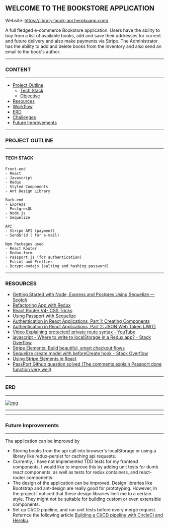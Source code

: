 
## WELCOME TO THE BOOKSTORE APPLICATION

Website: https://library-book-api.herokuapp.com/

A full fledged e-commerce Bookstore application. Users have the ability to buy from a list of available books, add and save their addresses for current and future delivery and also make payments via Stripe. The Administrator has the ability to add and delete books from the inventory and also send an email to the book's author.

* * *

### CONTENT

* * *

- [Project Outline](https://github.com/liam345/BookstoreApplication#Project_Outline)
    - [Tech Stack](https://github.com/liam345/BookstoreApplication#Tech_Stack)
    - [Objective](https://github.com/liam345/BookstoreApplication#Objective)
- [Resources](https://github.com/liam345/BookstoreApplication#Resources)
- [Workflow](https://github.com/liam345/BookstoreApplication#Workflow)
- [ERD](https://github.com/liam345/BookstoreApplication#ERD)
- [Challenges](https://github.com/liam345/BookstoreApplication#Challenges)
- [Future Improvements](https://github.com/liam345/BookstoreApplication#Improvements)

***
### [](https://github.com/liam345/BookstoreApplication#Project-Outline)PROJECT OUTLINE
___
#### [](https://github.com/liam345/BookstoreApplication#Tech_Stack)TECH STACK

#### 

```
Front-end
- React
- Javascript
- Redux
- Styled Components
- Ant Design Library

Back-end
- Express
- PostgresQL
- Node.js
- Sequelize

API 
- Stripe API (payment)
- SendGrid ( for e-mail)

Npm Packages used
- React Router
- Redux-form
- Passport.js (for authentication)
- EsLint and Prettier
- Bcrypt-nodejs (salting and hashing password)

```

***
### [](https://github.com/liam345/BookstoreApplication#Resources)RESOURCES
- [Getting Started with Node, Express and Postgres Using Sequelize ― Scotch](https://scotch.io/tutorials/getting-started-with-node-express-and-postgres-using-sequelize)
- [Refactoring App with Redux](https://tighten.co/blog/react-101-using-redux)
- [React Router V4- CSS Tricks](https://css-tricks.com/react-router-4/)
- [Using Passport with Sequelize](https://code.tutsplus.com/tutorials/using-passport-with-sequelize-and-mysql--cms-27537)
- [Authentication in React Applications, Part 1: Creating Components](https://vladimirponomarev.com/blog/authentication-in-react-apps-creating-components)
- [Authentication in React Applications, Part 2: JSON Web Token (JWT)](https://vladimirponomarev.com/blog/authentication-in-react-apps-jwt)
- [Video Explaining protected/ private route syntax - YouTube](https://www.youtube.com/watch?v=ojYbcon588A)
- [javascript - Where to write to localStorage in a Redux app? - Stack Overflow](https://stackoverflow.com/questions/35305661/where-to-write-to-localstorage-in-a-redux-app)
- [Stripe Elements: Build beautiful, smart checkout flows](https://stripe.github.io/elements-examples/)
- [Sequelize create model with beforeCreate hook - Stack Overflow](https://stackoverflow.com/questions/31427566/sequelize-create-model-with-beforecreate-hook)
- [Using Stripe Elements in React](https://stripe.com/docs/recipes/elements-react)
- [PassPort Github question solved (The comments explain Passport done function very well)](https://github.com/jaredhanson/passport-local/issues/4)

***
### [](https://github.com/liam345/BookstoreApplication#ERD)ERD
___

[![img](https://github.com/liam345/BookstoreApplication/raw/master/readme_assets/ERD.png?sanitize=true)](https://github.com/liam345/BookstoreApplication/master/readme_assets/ERD.png)

___
***
### [](https://github.com/liam345/BookstoreApplication#Improvements)Future Improvements
___
The application can be improved by 
- Storing books from the api call into browser's localStorage or using a library like redux-persist for caching api requests.
- Currently, I have not implemented TDD tests for my frontend components. I would like to improve this by adding unit tests for dumb react components, as well as tests for redux containers, and react-router components.
- The design of the application can be improved. Design libraries like Bootstrap and ant-design are really good for prototyping. However, In the project I noticed that these design libraries limit me to a certain style. They might not be suitable for building custom or even extensible components.
- Set up CI/CD pipeline, and run unit tests before every merge request. Refernce the following article
[Building a CI/CD pipeline with CircleCI and Heroku](https://medium.com/99xtechnology/building-a-ci-cd-pipeline-with-circleci-and-heroku-57bae2d0bac0).
